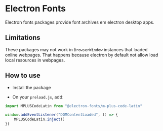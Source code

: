 # Electron Fonts

Electron fonts packages provide font archives em electron desktop apps.

## Limitations

These packages may not work in `BrowserWindow` instances that loaded online webpages. That happens because electron by default not allow load local resources in webpages.

## How to use

* Install the package

* On your `preload.js`, add:

```ts
import MPLUSCodeLatin from "@electron-fonts/m-plus-code-latin"

window.addEventListener("DOMContentLoaded", () => {
    MPLUSCodeLatin.inject()
})
```